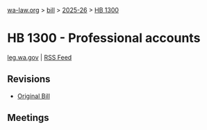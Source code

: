 [wa-law.org](/) > [bill](/bill/) > [2025-26](/bill/2025-26/) > [HB 1300](/bill/2025-26/hb/1300/)

# HB 1300 - Professional accounts
[leg.wa.gov](https://app.leg.wa.gov/billsummary?BillNumber=1300&Year=2025&Initiative=false) | [RSS Feed](./rss.xml)

## Revisions
* [Original Bill](1/)

## Meetings